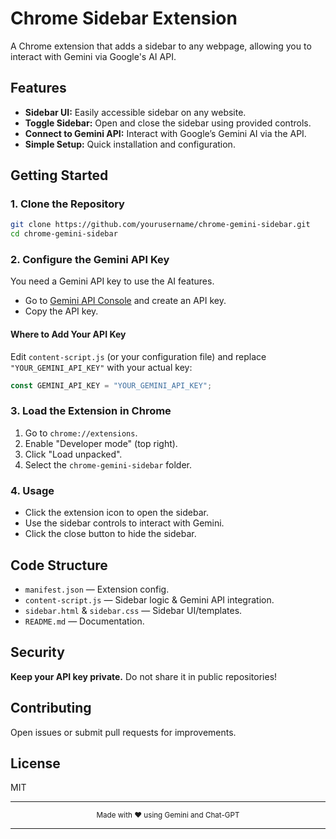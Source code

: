 # Chrome Sidebar Extension

A Chrome extension that adds a sidebar to any webpage, allowing you to interact with Gemini via Google's AI API.

## Features

- **Sidebar UI:** Easily accessible sidebar on any website.
- **Toggle Sidebar:** Open and close the sidebar using provided controls.
- **Connect to Gemini API:** Interact with Google’s Gemini AI via the API.
- **Simple Setup:** Quick installation and configuration.

## Getting Started

### 1. Clone the Repository

```bash
git clone https://github.com/yourusername/chrome-gemini-sidebar.git
cd chrome-gemini-sidebar
```

### 2. Configure the Gemini API Key

You need a Gemini API key to use the AI features.

- Go to [Gemini API Console](https://aistudio.google.com/app/apikey) and create an API key.
- Copy the API key.

#### Where to Add Your API Key

Edit `content-script.js` (or your configuration file) and replace `"YOUR_GEMINI_API_KEY"` with your actual key:

```js
const GEMINI_API_KEY = "YOUR_GEMINI_API_KEY";
```

### 3. Load the Extension in Chrome

1. Go to `chrome://extensions`.
2. Enable "Developer mode" (top right).
3. Click "Load unpacked".
4. Select the `chrome-gemini-sidebar` folder.

### 4. Usage

- Click the extension icon to open the sidebar.
- Use the sidebar controls to interact with Gemini.
- Click the close button to hide the sidebar.

## Code Structure

- `manifest.json` — Extension config.
- `content-script.js` — Sidebar logic & Gemini API integration.
- `sidebar.html` & `sidebar.css` — Sidebar UI/templates.
- `README.md` — Documentation.

## Security

**Keep your API key private.** Do not share it in public repositories!

## Contributing

Open issues or submit pull requests for improvements.

## License

MIT

---

<div align="center">
  <sub>Made with ❤️ using Gemini and Chat-GPT </sub>
</div>

---